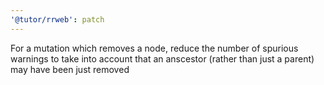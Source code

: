 ```yaml
---
'@tutor/rrweb': patch
---
```


For a mutation which removes a node, reduce the number of spurious warnings to take into account that an anscestor (rather than just a parent) may have been just removed
